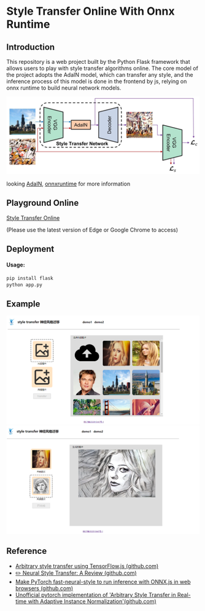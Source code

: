 # Style Transfer Online With Onnx Runtime

## Introduction

This repository is a web project built by the Python Flask framework that allows users to play with style transfer algorithms online. The core model of the project adopts the AdaIN model, which can transfer any style, and the inference process of this model is done in the frontend by js, relying on onnx runtime to build neural network models.

<img src="static\example\architecture.jpg" style="zoom: 50%;" />

looking [AdaIN](https://github.com/xunhuang1995/AdaIN-style), [onnxruntime](https://onnxruntime.ai/) for more information

## Playground Online

[Style Transfer Online](https://kopper-xdu.github.io/neural-style-transfer/)

(Please use the latest version of Edge or Google Chrome to access)

## Deployment

#### Usage:

```python
pip install flask
python app.py
```

## Example
<img src="static\example\index.png" style="zoom: 50%;" />
    
<img src="static\example\try.png" style="zoom:50%; margain-top: 10px;" />

## Reference

- [Arbitrary style transfer using TensorFlow.js (github.com)](https://github.com/reiinakano/arbitrary-image-stylization-tfjs)
- [ :pencil2: Neural Style Transfer: A Review (github.com)](https://github.com/ycjing/Neural-Style-Transfer-Papers)
- [Make PyTorch fast-neural-style to run inference with ONNX.js in web browsers (github.com)](https://github.com/gnsmrky/pytorch-fast-neural-style-for-web)
- [Unofficial pytorch implementation of 'Arbitrary Style Transfer in Real-time with Adaptive Instance Normalization'(github.com)](https://github.com/naoto0804/pytorch-AdaIN)
